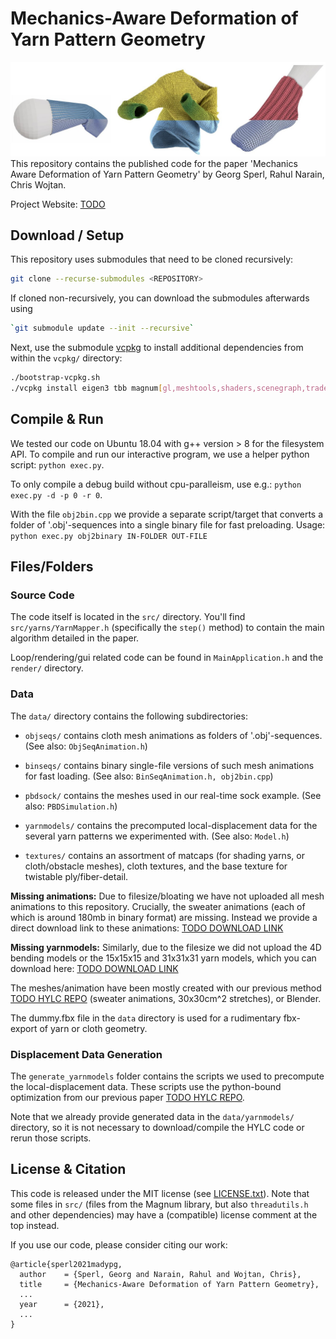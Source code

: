 # Mechanics-Aware Deformation of Yarn Pattern Geometry

![Teaser Image](teaser.jpg "")
This repository contains the published code for the paper 'Mechanics Aware Deformation of Yarn Pattern Geometry' by Georg Sperl, Rahul Narain, Chris Wojtan.

Project Website: [TODO](https://visualcomputing.ist.ac.at/publications/)


## Download / Setup

This repository uses submodules that need to be cloned recursively:
```sh
git clone --recurse-submodules <REPOSITORY>
```
If cloned non-recursively, you can download the submodules afterwards using
```sh
`git submodule update --init --recursive`
```

Next, use the submodule [vcpkg](https://github.com/microsoft/vcpkg/) to install additional dependencies from within the `vcpkg/` directory:
```sh
./bootstrap-vcpkg.sh
./vcpkg install eigen3 tbb magnum[gl,meshtools,shaders,scenegraph,trade,debugtools,sdl2application] magnum-integration[imgui] magnum-plugins[pngimporter,jpegimporter]
```

## Compile & Run

We tested our code on Ubuntu 18.04 with g++ version > 8 for the filesystem API.
To compile and run our interactive program, we use a helper python script: `python exec.py`.

To only compile a debug build without cpu-paralleism, use e.g.: `python exec.py -d -p 0 -r 0`.

With the file `obj2bin.cpp` we provide a separate script/target that converts a folder of '.obj'-sequences into a single binary file for fast preloading. Usage: `python exec.py obj2binary IN-FOLDER OUT-FILE`

## Files/Folders

### Source Code

The code itself is located in the `src/` directory. You'll find `src/yarns/YarnMapper.h` (specifically the `step()` method) to contain the main algorithm detailed in the paper.

Loop/rendering/gui related code can be found in `MainApplication.h` and the `render/` directory.

### Data

The `data/` directory contains the following subdirectories:

- `objseqs/` contains cloth mesh animations as folders of '.obj'-sequences. (See also: `ObjSeqAnimation.h`)

- `binseqs/` contains binary single-file versions of such mesh animations for fast loading. (See also: `BinSeqAnimation.h, obj2bin.cpp`)

- `pbdsock/` contains the meshes used in our real-time sock example. (See also: `PBDSimulation.h`)

- `yarnmodels/` contains the precomputed local-displacement data for the several yarn patterns we experimented with. (See also: `Model.h`)

- `textures/` contains an assortment of matcaps (for shading yarns, or cloth/obstacle meshes), cloth textures, and the base texture for twistable ply/fiber-detail.

**Missing animations:** Due to filesize/bloating we have not uploaded all mesh animations to this repository. Crucially, the sweater animations (each of which is around 180mb in binary format) are missing. Instead we provide a direct download link to these animations:
[TODO DOWNLOAD LINK](.)

**Missing yarnmodels:** Similarly, due to the filesize we did not upload the 4D bending models or the 15x15x15 and 31x31x31 yarn models, which you can download here:
[TODO DOWNLOAD LINK](.)

The meshes/animation have been mostly created with our previous method [TODO HYLC REPO](.) (sweater animations, 30x30cm^2 stretches), or Blender.

The dummy.fbx file in the `data` directory is used for a rudimentary fbx-export of yarn or cloth geometry.

### Displacement Data Generation

The `generate_yarnmodels` folder contains the scripts we used to precompute the local-displacement data. These scripts use the python-bound optimization from our previous paper [TODO HYLC REPO](.).

Note that we already provide generated data in the `data/yarnmodels/` directory, so it is not necessary to download/compile the HYLC code or rerun those scripts.

## License & Citation

This code is released under the MIT license (see [LICENSE.txt](LICENSE.txt)).
Note that some files in `src/` (files from the Magnum library, but also `threadutils.h` and other dependencies) may have a (compatible) license comment at the top instead.

If you use our code, please consider citing our work:
```
@article{sperl2021madypg,
  author    = {Sperl, Georg and Narain, Rahul and Wojtan, Chris},
  title     = {Mechanics-Aware Deformation of Yarn Pattern Geometry},
  ...
  year      = {2021},
  ...
}
```
<!-- @article{sperl2020hylc,
  author    = {Sperl, Georg and Narain, Rahul and Wojtan, Chris},
  title     = {Homogenized Yarn-Level Cloth},
  journal   = {ACM Transactions on Graphics (TOG)},
  number    = {4},
  volume    = {39},
  year      = {2020},
  publisher = {ACM}
} -->